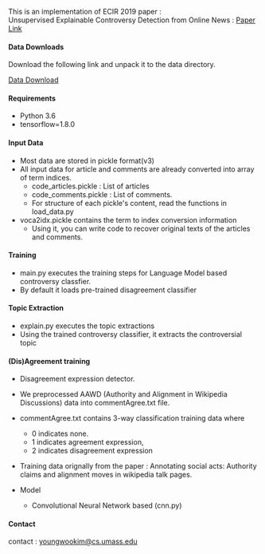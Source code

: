 This is an implementation of ECIR 2019 paper :  
Unsupervised Explainable Controversy Detection from Online News : [Paper Link](http://maroo.cs.umass.edu/pub/web/getpdf.php?id=1334)

#### Data Downloads

Download the following link and unpack it to the data directory.

[Data Download](https://drive.google.com/file/d/1g6yh77tBgWlgXcKCLULLBVcUt7Xvs1JE/view?usp=sharing)



#### Requirements

* Python 3.6
* tensorflow=1.8.0


#### Input Data

* Most data are stored in pickle format(v3)
* All input data for article and comments are already converted into array of term indices.
  * code_articles.pickle : List of articles
  * code_comments.pickle : List of comments. 
  * For structure of each pickle's content, read the functions in load_data.py  
* voca2idx.pickle contains the term to index conversion information
  * Using it, you can write code to recover original texts of the articles and comments.  

#### Training

* main.py executes the training steps for Language Model based controversy classfier.
* By default it loads pre-trained disagreement classifier


#### Topic Extraction

* explain.py executes the topic extractions
* Using the trained controversy classifier, it extracts the controversial topic

#### (Dis)Agreement training

* Disagreement expression detector.
* We preprocessed AAWD (Authority and Alignment in Wikipedia Discussions) data into commentAgree.txt file.  
* commentAgree.txt contains 3-way classification training data where 
  * 0 indicates none.
  * 1 indicates agreement expression, 
  * 2 indicates disagreement expression
  
* Training data orignally from the paper : Annotating social acts: Authority claims and
alignment moves in wikipedia talk pages.

* Model 
  * Convolutional Neural Network based (cnn.py)


#### Contact


contact : youngwookim@cs.umass.edu


